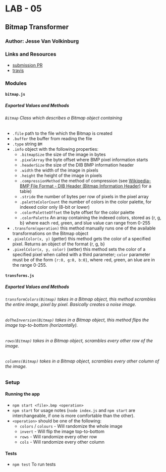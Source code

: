 # LAB - 05

## Bitmap Transformer

### Author: Jesse Van Volkinburg

### Links and Resources
* [submission PR](http://xyz.com)
* [travis](https://www.travis-ci.com/401-advanced-javascript-jv/05-bitmap)

### Modules
#### `bitmap.js`
##### Exported Values and Methods

###### `Bitmap` Class which describes a Bitmap object containing
- `.file` path to the file which the Bitmap is created
- `.buffer` the buffer from reading the file
- `.type` string `BM` 
- `.info` object with the following properties:
  - `.bitmapSize` the size of the image in bytes
  - `.pixelArray` the byte offset where BMP pixel information starts
  - `.headerSize` the size of the DIB BMP information header
  - `.width` the width of the image in pixels
  - `.height` the height of the image in pixels
  - `.compressionMethod` the method of compression (see [Wikipedia- BMP File Format - DIB Header (Bitmap Information Header)](https://en.wikipedia.org/wiki/BMP_file_format#DIB_header_(bitmap_information_header)) for a table)
  - `.stride` the number of bytes per row of pixels in the pixel array
  - `.paletteColorCount` the number of colors in the color palette, for indexed color only (8-bit or lower)
  - `.colorPaletteOffset` the byte offset for the color palette
  - `.colorPalette` An array containing the indexed colors, stored as {r, g, b} where each `r`ed, `g`reen, and `b`lue value can range from 0-255
- `.transform(operation)` this method manually runs one of the available transformations on the Bitmap object
- `.pixelColor(x, y)` (getter) this method gets the color of a specified pixel. Returns an object of the format {r, g, b}
- `.pixelColor(x, y, color)` (setter) this method sets the color of a specified pixel when called with a third parameter; `color` parameter must be of the form `{r:0, g:0, b:0}`, where `r`ed, `g`reen, an `b`lue are in the range 0-255.


#### `transforms.js`
##### Exported Values and Methods

###### `transformColors(Bitmap)` takes in a Bitmap object, this method scrambles the entire image, pixel by pixel. Basically creates a noise image.
###### `doTheInversion(Bitmap)` takes in a Bitmap object, this method flips the image top-to-bottom (horizontally).
###### `rows(Bitmap)` takes in a Bitmap object, scrambles every other row of the image.
###### `columns(Bitmap)` takes in a Bitmap object, scrambles every other column of the image.

### Setup
#### Running the app
* `npm start <file>.bmp <operation>`
* `npm start` for usage notes (`node index.js` and `npm start` are interchangeable, if one is more comfortable than the other).
* `<operation>` should be one of the following:
  * `colors` / `colours` - Will randomize the whole image
  * `invert` - Will flip the image top-to-bottom
  * `rows` - Will randomize every other row
  * `cols` - Will randomize every other column
  
#### Tests
* `npm test` To run tests
